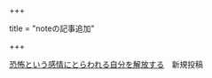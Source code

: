 +++

title = "noteの記事追加"

+++

[恐怖という感情にとらわれる自分を解放する](https://note.com/nazono_obasan/n/n1fad42da0ef6)　新規投稿
